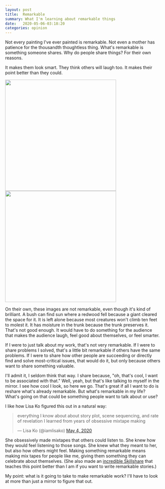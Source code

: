 ```yaml
---
layout: post
title:  Remarkable
summary: What I'm learning about remarkable things
date:   2020-05-06-03:18:20
categories: opinion
---
```


Not every painting I've ever painted is remarkable. Not even a mother has patience for the thousandth thoughtless thing. What's remarkable is something someone shares. Why do people share things? For their own reasons.

It makes them look smart. They think others will laugh too. It makes their point better than they could.

<img src="https://i.imgur.com/iJqe9TK.jpg" width="360">
<img src="https://i.imgur.com/ZHDqgvo.jpg" width="360">

On their own, these images are not remarkable, even though it's kind of brilliant. A bush can find sun where a redwood fell because a giant cleared the space for it. It is left alone because most creatures won't climb ten feet to molest it. It has moisture in the trunk because the trunk preserves it.  That's not good enough. It would have to do something for the audience that makes the audience laugh, feel good about themselves, or feel smarter. 

If I were to just talk about my work, that's not very remarkable. If I were to share problems I solved, that's a little bit remarkable if others have the same problems. If I were to share how other people are succeeding or directly find and solve most-critical issues, that would do it, but only because others want to share something valuable.

I'll admit it, I seldom think that way. I share because, "oh, that's cool, I want to be associated with that." Well, yeah, but that's like talking to myself in the mirror. I see how cool I look, so here we go. That's great if all I want to do is reshare what's already remarkable. But what's remarkable in my life? What's going on that could be something people want to talk about or use?

I like how Lisa Ko figured this out in a natural way:

<blockquote class="twitter-tweet"><p lang="en" dir="ltr">everything I know about about story plot, scene sequencing, and rate of revelation I learned from years of obsessive mixtape making</p>&mdash; Lisa Ko (@iamlisako) <a href="https://twitter.com/iamlisako/status/1257426014885552134?ref_src=twsrc%5Etfw">May 4, 2020</a></blockquote> <script async src="https://platform.twitter.com/widgets.js" charset="utf-8"></script>

She obsessively made mixtapes that others could listen to. She knew how they would feel listening to those songs. She knew what they meant to her, but also how others might feel. Making something remarkable means making mix tapes for people like me, giving them something they can celebrate about themselves. (She also made an [incredible Skillshare](https://t.co/RFKNtYPAbq?amp=1) that teaches this point better than I am if you want to write remarkable stories.)

My point: what is it going to take to make remarkable work? I'll have to look at more than just a mirror to figure that out.
